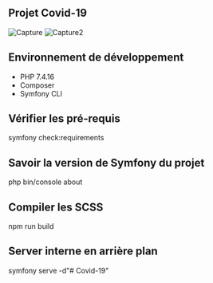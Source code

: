 ## Projet Covid-19

![Capture](https://user-images.githubusercontent.com/52196263/115314516-a5cf3d80-a175-11eb-8376-eb5ae1ef018a.PNG)
![Capture2](https://user-images.githubusercontent.com/52196263/115314519-a667d400-a175-11eb-8c77-be8f5dda1c35.PNG)

## Environnement de développement
* PHP 7.4.16
* Composer
* Symfony CLI

## Vérifier les pré-requis
symfony check:requirements

## Savoir la version de Symfony du projet
php bin/console about

## Compiler les SCSS
npm run build   

## Server interne en arrière plan
symfony serve -d"# Covid-19" 
